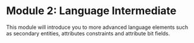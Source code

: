 # Module 2: Language Intermediate

This module will introduce you to more advanced language elements such as secondary entities, attributes constraints and attribute bit fields.


